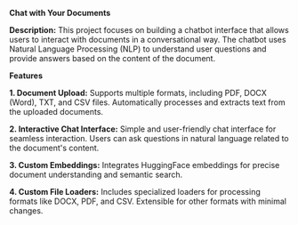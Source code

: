 **Chat with Your Documents**

**Description:**
This project focuses on building a chatbot interface that allows users to interact with documents in a conversational way. 
The chatbot uses Natural Language Processing (NLP) to understand user questions and provide answers based on the content of the document.

**Features**

**1. Document Upload:**
Supports multiple formats, including PDF, DOCX (Word), TXT, and CSV files.
Automatically processes and extracts text from the uploaded documents.

**2. Interactive Chat Interface:**
Simple and user-friendly chat interface for seamless interaction.
Users can ask questions in natural language related to the document's content.

**3. Custom Embeddings:**
Integrates HuggingFace embeddings for precise document understanding and semantic search.

**4. Custom File Loaders:**
Includes specialized loaders for processing formats like DOCX, PDF, and CSV.
Extensible for other formats with minimal changes.
